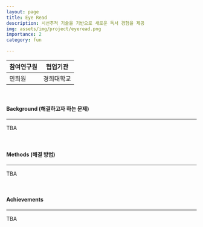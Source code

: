 ```yaml
---
layout: page
title: Eye Read
description: 시선추적 기술을 기반으로 새로운 독서 경험을 제공
img: assets/img/project/eyeread.png
importance: 2
category: fun

---
```



| 참여연구원 | 협업기관 |
| --- | --- |
| 민희원 | 경희대학교 |

<br>

#### Background (해결하고자 하는 문제)

---

TBA

<br>

#### Methods (해결 방법)

---

TBA

<br>

#### Achievements

---

TBA

